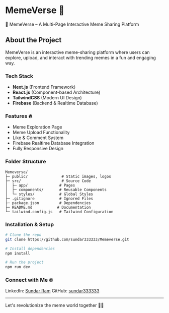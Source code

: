 # MemeVerse 🎯

🚀 MemeVerse – A Multi-Page Interactive Meme Sharing Platform

## About the Project
MemeVerse is an interactive meme-sharing platform where users can explore, upload, and interact with trending memes in a fun and engaging way.

### Tech Stack
- **Next.js** (Frontend Framework)
- **React.js** (Component-based Architecture)
- **TailwindCSS** (Modern UI Design)
- **Firebase** (Backend & Realtime Database)

### Features 🔥
- Meme Exploration Page
- Meme Upload Functionality
- Like & Comment System
- Firebase Realtime Database Integration
- Fully Responsive Design

### Folder Structure
```
Memeverse/
├─ public/               # Static images, logos
├─ src/                  # Source Code
│  ├─ app/              # Pages
│  ├─ components/       # Reusable Components
│  └─ styles/           # Global Styles
├─ .gitignore           # Ignored Files
├─ package.json         # Dependencies
├─ README.md           # Documentation
└─ tailwind.config.js   # Tailwind Configuration
```

### Installation & Setup
```bash
# Clone the repo
git clone https://github.com/sundar333333/Memeverse.git

# Install dependencies
npm install

# Run the project
npm run dev
```

### Connect with Me 🔥
LinkedIn: [Sundar Ram](https://www.linkedin.com/in/sundar-ram-qt/)
GitHub: [sundar333333](https://github.com/sundar333333)

---
Let's revolutionize the meme world together 🚀🔥


